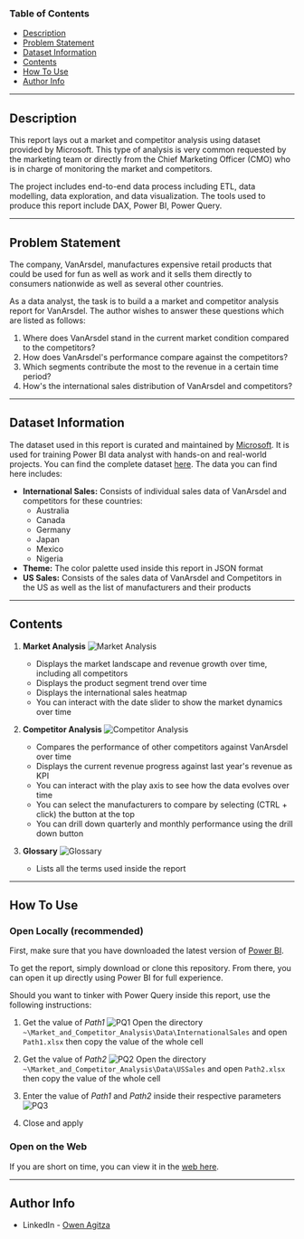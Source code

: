 ### Table of Contents

- [Description](#description)
- [Problem Statement](#problem-statement)
- [Dataset Information](#dataset-information)
- [Contents](#contents)
- [How To Use](#how-to-use)
- [Author Info](#author-info)

---

## Description
This report lays out a market and competitor analysis using dataset provided by Microsoft. This type of analysis is very common requested by the marketing team or directly from the Chief Marketing Officer (CMO) who is in charge of monitoring the market and competitors.

The project includes end-to-end data process including ETL, data modelling, data exploration, and data visualization. The tools used to produce this report include DAX, Power BI, Power Query.

---

## Problem Statement
The company, VanArsdel, manufactures expensive retail products that could be used for fun as well as work and it sells them directly to consumers nationwide as well as several other countries. 

As a data analyst, the task is to build a a market and competitor analysis report for VanArsdel. The author wishes to answer these questions which are listed as follows:

1. Where does VanArsdel stand in the current market condition compared to the competitors?
1. How does VanArsdel's performance compare against the competitors?
1. Which segments contribute the most to the revenue in a certain time period?
1. How's the international sales distribution of VanArsdel and competitors?

---

## Dataset Information
The dataset used in this report is curated and maintained by [Microsoft](https://powerbi.microsoft.com/en-us/diad/). It is used for training Power BI data analyst with hands-on and real-world projects. You can find the complete dataset [here](https://drive.google.com/drive/folders/15zadnOIOcW7YIVyW_72NXg48ozg-YwrE?usp=share_link). The data you can find here includes:

- **International Sales:** Consists of individual sales data of VanArsdel and competitors for these countries:
    - Australia
    - Canada
    - Germany
    - Japan
    - Mexico
    - Nigeria
- **Theme:** The color palette used inside this report in JSON format
- **US Sales:** Consists of the sales data of VanArsdel and Competitors in the US as well as the list of manufacturers and their products

---

## Contents
1. **Market Analysis**
![Market Analysis](Images/page1.jpg)
    - Displays the market landscape and revenue growth over time, including all competitors
    - Displays the product segment trend over time
    - Displays the international sales heatmap
    - You can interact with the date slider to show the market dynamics over time

1. **Competitor Analysis**
![Competitor Analysis](Images/page2.jpg)
    - Compares the performance of other competitors against VanArsdel over time
    - Displays the current revenue progress against last year's revenue as KPI
    - You can interact with the play axis to see how the data evolves over time
    - You can select the manufacturers to compare by selecting (CTRL + click) the button at the top
    - You can drill down quarterly and monthly performance using the drill down button

1. **Glossary**
![Glossary](Images/glossary.png)
    - Lists all the terms used inside the report

---

## How To Use

### Open Locally (recommended)
First, make sure that you have downloaded the latest version of [Power BI](https://www.microsoft.com/en-us/download/details.aspx?id=58494).

To get the report, simply download or clone this repository. From there, you can open it up directly using Power BI for full experience.

Should you want to tinker with Power Query inside this report, use the following instructions:

1. Get the value of *Path1*
![PQ1](Images/power_query1.jpg)
Open the directory `~\Market_and_Competitor_Analysis\Data\InternationalSales` and open `Path1.xlsx` then copy the value of the whole cell

1. Get the value of *Path2*
![PQ2](Images/power_query2.jpg)
Open the directory `~\Market_and_Competitor_Analysis\Data\USSales` and open `Path2.xlsx` then copy the value of the whole cell

1. Enter the value of *Path1* and *Path2* inside their respective parameters
![PQ3](Images/power_query3.jpg)

1. Close and apply

### Open on the Web

If you are short on time, you can view it in the [web here](https://app.powerbi.com/view?r=eyJrIjoiMzE1MTgwNGItOTY3Zi00MGRkLWI2ODktMWJiNmNhN2RkNWEzIiwidCI6IjFjNzkxY2Y3LTIwODctNGYyMC1hMGQzLTIwNjEyNGM2ZDllZiIsImMiOjEwfQ%3D%3D).

---

## Author Info

- LinkedIn - [Owen Agitza](https://www.linkedin.com/in/owenagitza/)

